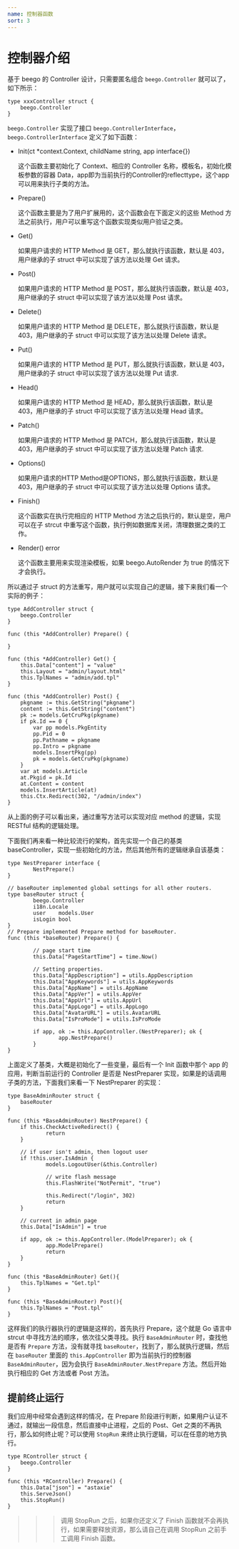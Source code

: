 ```yaml
---
name: 控制器函数
sort: 3
---
```


# 控制器介绍

基于 beego 的 Controller 设计，只需要匿名组合 `beego.Controller` 就可以了，如下所示：

	type xxxController struct {
	    beego.Controller
	}
`beego.Controller` 实现了接口 `beego.ControllerInterface`，`beego.ControllerInterface` 定义了如下函数：

- Init(ct *context.Context, childName string, app interface{})

	这个函数主要初始化了 Context、相应的 Controller 名称，模板名，初始化模板参数的容器 Data，app即为当前执行的Controller的reflecttype，这个app可以用来执行子类的方法。

- Prepare()

	这个函数主要是为了用户扩展用的，这个函数会在下面定义的这些 Method 方法之前执行，用户可以重写这个函数实现类似用户验证之类。

- Get()

	如果用户请求的 HTTP Method 是 GET，那么就执行该函数，默认是 403，用户继承的子 struct 中可以实现了该方法以处理 Get 请求。

- Post()

	如果用户请求的 HTTP Method 是 POST，那么就执行该函数，默认是 403，用户继承的子 struct 中可以实现了该方法以处理 Post 请求。

- Delete()

	如果用户请求的 HTTP Method 是 DELETE，那么就执行该函数，默认是 403，用户继承的子 struct 中可以实现了该方法以处理 Delete 请求。

- Put()

	如果用户请求的 HTTP Method 是 PUT，那么就执行该函数，默认是 403，用户继承的子 struct 中可以实现了该方法以处理 Put 请求.

- Head()

	如果用户请求的 HTTP Method 是 HEAD，那么就执行该函数，默认是 403，用户继承的子 struct 中可以实现了该方法以处理 Head 请求。

- Patch()

	如果用户请求的 HTTP Method 是 PATCH，那么就执行该函数，默认是 403，用户继承的子 struct 中可以实现了该方法以处理 Patch 请求.

- Options()

	如果用户请求的HTTP Method是OPTIONS，那么就执行该函数，默认是 403，用户继承的子 struct 中可以实现了该方法以处理 Options 请求。

- Finish()

	这个函数实在执行完相应的 HTTP Method 方法之后执行的，默认是空，用户可以在子 strcut 中重写这个函数，执行例如数据库关闭，清理数据之类的工作。

- Render() error

	这个函数主要用来实现渲染模板，如果 beego.AutoRender 为 true 的情况下才会执行。

所以通过子 struct 的方法重写，用户就可以实现自己的逻辑，接下来我们看一个实际的例子：

```
type AddController struct {
    beego.Controller
}

func (this *AddController) Prepare() {

}

func (this *AddController) Get() {
    this.Data["content"] = "value"
    this.Layout = "admin/layout.html"
    this.TplNames = "admin/add.tpl"
}

func (this *AddController) Post() {
    pkgname := this.GetString("pkgname")
    content := this.GetString("content")
    pk := models.GetCruPkg(pkgname)
    if pk.Id == 0 {
        var pp models.PkgEntity
        pp.Pid = 0
        pp.Pathname = pkgname
        pp.Intro = pkgname
        models.InsertPkg(pp)
        pk = models.GetCruPkg(pkgname)
    }
    var at models.Article
    at.Pkgid = pk.Id
    at.Content = content
    models.InsertArticle(at)
    this.Ctx.Redirect(302, "/admin/index")
}
```

从上面的例子可以看出来，通过重写方法可以实现对应 method 的逻辑，实现 RESTful 结构的逻辑处理。

下面我们再来看一种比较流行的架构，首先实现一个自己的基类 baseController，实现一些初始化的方法，然后其他所有的逻辑继承自该基类：

```
type NestPreparer interface {
        NestPrepare()
}

// baseRouter implemented global settings for all other routers.
type baseRouter struct {
        beego.Controller
        i18n.Locale
        user    models.User
        isLogin bool
}
// Prepare implemented Prepare method for baseRouter.
func (this *baseRouter) Prepare() {
        
        // page start time
        this.Data["PageStartTime"] = time.Now()

        // Setting properties.
        this.Data["AppDescription"] = utils.AppDescription
        this.Data["AppKeywords"] = utils.AppKeywords
        this.Data["AppName"] = utils.AppName
        this.Data["AppVer"] = utils.AppVer
        this.Data["AppUrl"] = utils.AppUrl
        this.Data["AppLogo"] = utils.AppLogo
        this.Data["AvatarURL"] = utils.AvatarURL
        this.Data["IsProMode"] = utils.IsProMode

        if app, ok := this.AppController.(NestPreparer); ok {
                app.NestPrepare()
        }
}
```

上面定义了基类，大概是初始化了一些变量，最后有一个 Init 函数中那个 app 的应用，判断当前运行的 Controller 是否是 NestPreparer 实现，如果是的话调用子类的方法，下面我们来看一下 NestPreparer 的实现：

```
type BaseAdminRouter struct {
    baseRouter
}

func (this *BaseAdminRouter) NestPrepare() {
    if this.CheckActiveRedirect() {
            return
    }

    // if user isn't admin, then logout user
    if !this.user.IsAdmin {
            models.LogoutUser(&this.Controller)

            // write flash message
            this.FlashWrite("NotPermit", "true")

            this.Redirect("/login", 302)
            return
    }

    // current in admin page
    this.Data["IsAdmin"] = true

    if app, ok := this.AppController.(ModelPreparer); ok {
            app.ModelPrepare()
            return
    }
}

func (this *BaseAdminRouter) Get(){
	this.TplNames = "Get.tpl"
}

func (this *BaseAdminRouter) Post(){
	this.TplNames = "Post.tpl"
}
```

这样我们的执行器执行的逻辑是这样的，首先执行 Prepare，这个就是 Go 语言中 strcut 中寻找方法的顺序，依次往父类寻找。执行 `BaseAdminRouter` 时，查找他是否有 `Prepare` 方法，没有就寻找 `baseRouter`，找到了，那么就执行逻辑，然后在 `baseRouter` 里面的 `this.AppController` 即为当前执行的控制器 `BaseAdminRouter`，因为会执行 `BaseAdminRouter.NestPrepare` 方法。然后开始执行相应的 Get 方法或者 Post 方法。

## 提前终止运行

我们应用中经常会遇到这样的情况，在 Prepare 阶段进行判断，如果用户认证不通过，就输出一段信息，然后直接中止进程，之后的 Post、Get 之类的不再执行，那么如何终止呢？可以使用 `StopRun` 来终止执行逻辑，可以在任意的地方执行。

```
type RController struct {
    beego.Controller
}

func (this *RController) Prepare() {
    this.Data["json"] = "astaxie"
    this.ServeJson()
    this.StopRun()
}
```

>>> 调用 StopRun 之后，如果你还定义了 Finish 函数就不会再执行，如果需要释放资源，那么请自己在调用 StopRun 之前手工调用 Finish 函数。
